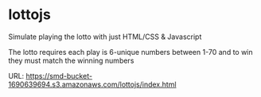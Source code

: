 # lottojs

Simulate playing the lotto with just HTML/CSS & Javascript

The lotto requires each play is 6-unique numbers between 1-70 and to win they must match the winning numbers

URL: https://smd-bucket-1690639694.s3.amazonaws.com/lottojs/index.html